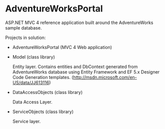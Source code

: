 AdventureWorksPortal
====================

ASP.NET MVC 4 reference application built around the AdventureWorks sample database.

Projects in solution:

-	AdventureWorksPortal (MVC 4 Web application)

-	Model (class library)
	
	Entity layer. Contains entities and DbContext generated from AdventureWorks database
	using Entity Framework and EF 5.x Designer Code Generation templates. 
	(http://msdn.microsoft.com/en-US/data/JJ613116)

-	DataAccessObjects (class library)
	
	Data Access Layer. 

-	ServiceObjects (class library)

	Service layer.